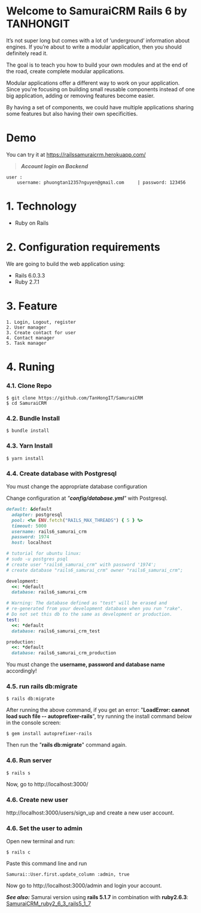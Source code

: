# Welcome to SamuraiCRM Rails 6 by TANHONGIT

It’s not super long but comes with a lot of ‘underground’ information about engines. If you’re
about to write a modular application, then you should definitely read it.

The goal is to teach you how to build your own modules and at the end of the road, create
complete modular applications.

Modular applications offer a different way to work on your application. Since you're focusing on building small reusable components instead of one big application, adding or removing features become easier.

By having a set of components, we could have multiple applications sharing some features but also having their own specificities.

# Demo

You can try it at https://railssamuraicrm.herokuapp.com/

> **_Account login on Backend_**

```
user :
    username: phuongtan12357nguyen@gmail.com     | password: 123456
```

# 1. Technology
- Ruby on Rails

# 2. Configuration requirements
We are going to build the web application using:
- Rails 6.0.3.3
- Ruby 2.7.1

# 3. Feature

```
1. Login, Logout, register
2. User manager
3. Create contact for user
4. Contact manager 
5. Task manager 
```

# 4. Runing

### 4.1. Clone Repo

```
$ git clone https://github.com/TanHongIT/SamuraiCRM
$ cd SamuraiCRM
```

### 4.2. Bundle Install 

```
$ bundle install
```

### 4.3. Yarn Install 

```
$ yarn install
```

### 4.4. Create database with Postgresql

You must change the appropriate database configuration

Change configuration at _"**config/database.yml**"_ with Postgresql.

```ruby
default: &default
  adapter: postgresql
  pool: <%= ENV.fetch("RAILS_MAX_THREADS") { 5 } %>
  timeout: 5000
  username: rails6_samurai_crm
  password: 1974
  host: localhost

# tutorial for ubuntu linux:
# sudo -u postgres psql
# create user "rails6_samurai_crm" with password '1974';  
# create database "rails6_samurai_crm" owner "rails6_samurai_crm"; 

development:
  <<: *default
  database: rails6_samurai_crm

# Warning: The database defined as "test" will be erased and
# re-generated from your development database when you run "rake".
# Do not set this db to the same as development or production.
test:
  <<: *default
  database: rails6_samurai_crm_test

production:
  <<: *default
  database: rails6_samurai_crm_production
```

You must change the **username, password and database name** accordingly!

### 4.5. run rails db:migrate

```
$ rails db:migrate
```

After running the above command, if you get an error: "**LoadError: cannot load such file -- autoprefixer-rails**", try running the install command below in the console screen:

```
$ gem install autoprefixer-rails
```

Then run the "**rails db:migrate**" command again.


### 4.6. Run server 

```
$ rails s
```

Now, go to http://localhost:3000/

### 4.6. Create new user

http://localhost:3000/users/sign_up and create a new user account.

### 4.6. Set the user to admin

Open new terminal and run:

```
$ rails c
```

Paste this command line and run

```
Samurai::User.first.update_column :admin, true
```

Now go to http://localhost:3000/admin and login your account.

_**See also:**_ Samurai version using **rails 5.1.7** in combination with **ruby ​​2.6.3**: [SamuraiCRM_ruby2_6_3_rails5_1_7](https://github.com/TanHongIT/SamuraiCRM/tree/master/SamuraiCRM_ruby2_6_3_rails5_1_7)
